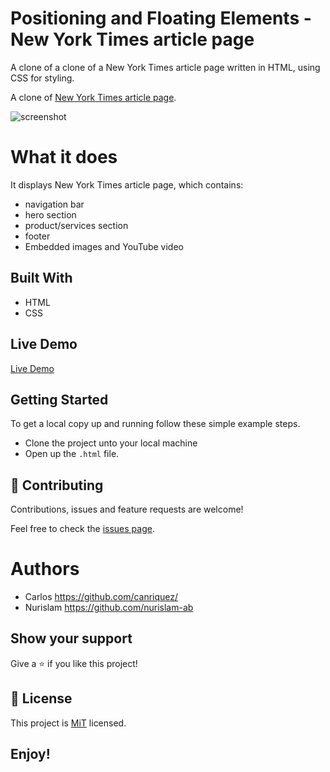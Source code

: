 # Positioning and Floating Elements - New York Times article page

 A clone of a clone of a New York Times article page written in HTML, using CSS for styling.

A clone of [New York Times article page](https://www.nytimes.com/2014/03/18/science/space/detection-of-waves-in-space-buttresses-landmark-theory-of-big-bang.html).

![screenshot](https://github.com/nurislam-ab/positioning_and_floating_elements/blob/features_branch/screenshot.jpg)
			

# What it does

It displays New York Times article page, which contains:
- navigation bar
- hero section
- product/services section
- footer
- Embedded images and YouTube video


## Built With

- HTML
- CSS


## Live Demo

[Live Demo](https://nurislam-ab.github.io/building_with_backgrounds_and_gradients/index.html)

## Getting Started

To get a local copy up and running follow these simple example steps.
- Clone the project unto your local machine
- Open up the `.html` file.

## 🤝 Contributing

Contributions, issues and feature requests are welcome!

Feel free to check the [issues page](https://github.com/nurislam-ab/positioning_and_floating_elements/issues).

# Authors   

* Carlos https://github.com/canriquez/
* Nurislam https://github.com/nurislam-ab

## Show your support

Give a ⭐️ if you like this project!

## 📝 License

This project is [MiT](lic.url) licensed.

## Enjoy!